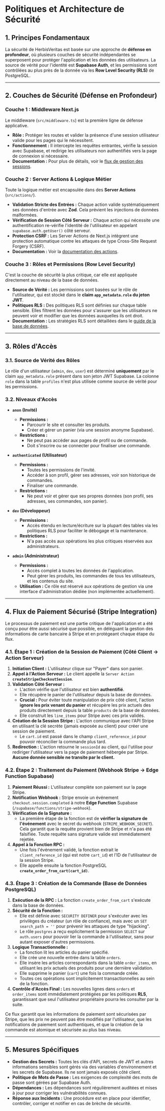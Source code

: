 # Politiques et Architecture de Sécurité

## 1. Principes Fondamentaux

La sécurité de HerbisVeritas est basée sur une approche de **défense en profondeur**, où plusieurs couches de sécurité indépendantes se superposent pour protéger l'application et les données des utilisateurs. La source de vérité pour l'identité est **Supabase Auth**, et les permissions sont contrôlées au plus près de la donnée via les **Row Level Security (RLS)** de PostgreSQL.

---

## 2. Couches de Sécurité (Défense en Profondeur)

### Couche 1 : Middleware Next.js

Le middleware (`src/middleware.ts`) est la première ligne de défense applicative.

- **Rôle :** Protéger les routes et valider la présence d'une session utilisateur valide pour les pages qui le nécessitent.
- **Fonctionnement :** Il intercepte les requêtes entrantes, vérifie la session avec Supabase, et redirige les utilisateurs non authentifiés vers la page de connexion si nécessaire.
- **Documentation :** Pour plus de détails, voir le [flux de gestion des sessions](./AUTHFLOW.md#31-protection-des-routes-middleware).

### Couche 2 : Server Actions & Logique Métier

Toute la logique métier est encapsulée dans des **Server Actions** (`src/actions/`).

- **Validation Stricte des Entrées :** Chaque action valide systématiquement ses données d'entrée avec **Zod**. Cela prévient les injections de données malformées.
- **Vérification de Session Côté Serveur :** Chaque action qui nécessite une authentification re-vérifie l'identité de l'utilisateur en appelant `supabase.auth.getUser()` côté serveur.
- **Protection CSRF :** Les Server Actions de Next.js intègrent une protection automatique contre les attaques de type Cross-Site Request Forgery (CSRF).
- **Documentation :** Voir la [documentation des actions](./ACTIONS.md).

### Couche 3 : Rôles et Permissions (Row Level Security)

C'est la couche de sécurité la plus critique, car elle est appliquée directement au niveau de la base de données.

- **Source de Vérité :** Les permissions sont basées sur le rôle de l'utilisateur, qui est stocké dans le **claim `app_metadata.role` du jeton JWT**.
- **Politiques RLS :** Des politiques RLS sont définies sur chaque table sensible. Elles filtrent les données pour s'assurer que les utilisateurs ne peuvent voir et modifier que les données auxquelles ils ont droit.
- **Documentation :** Les stratégies RLS sont détaillées dans le [guide de la base de données](./DATABASE.md#schéma-des-tables).

---

## 3. Rôles d'Accès

### 3.1. Source de Vérité des Rôles

Le rôle d'un utilisateur (`admin`, `dev`, `user`) est déterminé **uniquement** par le claim `app_metadata.role` présent dans son jeton JWT Supabase. La colonne `role` dans la table `profiles` n'est plus utilisée comme source de vérité pour les permissions.

### 3.2. Niveaux d'Accès

- **`anon` (Invité)**

  - **Permissions :**
    - Parcourir le site et consulter les produits.
    - Créer et gérer un panier (via une session anonyme Supabase).
  - **Restrictions :**
    - Ne peut pas accéder aux pages de profil ou de commande.
    - Doit s'inscrire ou se connecter pour finaliser une commande.

- **`authenticated` (Utilisateur)**

  - **Permissions :**
    - Toutes les permissions de l'invité.
    - Accéder à son profil, gérer ses adresses, voir son historique de commandes.
    - Finaliser une commande.
  - **Restrictions :**
    - Ne peut voir et gérer que ses propres données (son profil, ses adresses, ses commandes, son panier).

- **`dev` (Développeur)**

  - **Permissions :**
    - Accès étendu en lecture/écriture sur la plupart des tables via les politiques RLS pour faciliter le débogage et la maintenance.
  - **Restrictions :**
    - N'a pas accès aux opérations les plus critiques réservées aux administrateurs.

- **`admin` (Administrateur)**
  - **Permissions :**
    - Accès complet à toutes les données de l'application.
    - Peut gérer les produits, les commandes de tous les utilisateurs, et les contenus du site.
  - **Utilisation :** Ce rôle est réservé aux opérations de gestion via une interface d'administration dédiée (non implémentée actuellement).

---

## 4. Flux de Paiement Sécurisé (Stripe Integration)

Le processus de paiement est une partie critique de l'application et a été conçu pour être aussi sécurisé que possible, en déléguant la gestion des informations de carte bancaire à Stripe et en protégeant chaque étape du flux.

### 4.1. Étape 1 : Création de la Session de Paiement (Côté Client -> Action Serveur)

1.  **Initiation Client :** L'utilisateur clique sur "Payer" dans son panier.
2.  **Appel à l'Action Serveur :** Le client appelle la `Server Action` **`createStripeCheckoutSession`**.
3.  **Validation Côté Serveur :**
    - L'action vérifie que l'utilisateur est bien **authentifié**.
    - Elle récupère le panier de l'utilisateur depuis la base de données.
    - **Crucial :** Pour éviter toute manipulation de prix côté client, l'action **ignore les prix venant du panier** et récupère les prix actuels des produits directement depuis la table `products` de la base de données.
    - Elle construit les `line_items` pour Stripe avec ces prix validés.
4.  **Création de la Session Stripe :** L'action communique avec l'API Stripe en utilisant la clé secrète (jamais exposée au client) pour créer une session de paiement.
    - Le `cart.id` est passé dans le champ `client_reference_id` pour pouvoir réconcilier la commande plus tard.
5.  **Redirection :** L'action retourne le `sessionId` au client, qui l'utilise pour rediriger l'utilisateur vers la page de paiement hébergée par Stripe. **Aucune donnée sensible ne transite par le client.**

### 4.2. Étape 2 : Traitement du Paiement (Webhook Stripe -> Edge Function Supabase)

1.  **Paiement Réussi :** L'utilisateur complète son paiement sur la page Stripe.
2.  **Notification Webhook :** Stripe envoie un événement `checkout.session.completed` à notre **Edge Function** Supabase (`/supabase/functions/stripe-webhook`).
3.  **Vérification de la Signature :**
    - La première étape de la fonction est de **vérifier la signature de l'événement** avec le secret du webhook (`STRIPE_WEBHOOK_SECRET`). Cela garantit que la requête provient bien de Stripe et n'a pas été falsifiée. Toute requête sans signature valide est immédiatement rejetée.
4.  **Appel à la Fonction RPC :**
    - Une fois l'événement validé, la fonction extrait le `client_reference_id` (qui est notre `cart_id`) et l'ID de l'utilisateur de la session Stripe.
    - Elle appelle ensuite la fonction PostgreSQL **`create_order_from_cart(cart_id)`**.

### 4.3. Étape 3 : Création de la Commande (Base de Données PostgreSQL)

1.  **Exécution de la RPC :** La fonction `create_order_from_cart` s'exécute dans la base de données.
2.  **Sécurité de la Fonction :**
    - Elle est définie avec `SECURITY DEFINER` pour s'exécuter avec les privilèges du créateur (un rôle de confiance), mais avec un `SET search_path = ''` pour prévenir les attaques de type "hijacking".
    - Le rôle `postgres` a reçu explicitement la permission `SELECT` sur `auth.users` pour pouvoir lier la commande à l'utilisateur, sans pour autant exposer d'autres permissions.
3.  **Logique Transactionnelle :**
    - La fonction lit les articles du panier spécifié.
    - Elle crée une nouvelle entrée dans la table `orders`.
    - Elle insère les articles correspondants dans la table `order_items`, en utilisant les prix actuels des produits pour une dernière validation.
    - Elle supprime le panier (`cart`) une fois la commande créée.
    - Toutes ces opérations sont implicitement transactionnelles au sein de la fonction.
4.  **Contrôle d'Accès Final :** Les nouvelles lignes dans `orders` et `order_items` sont immédiatement protégées par les politiques **RLS**, garantissant que seul l'utilisateur propriétaire pourra les consulter par la suite.

Ce flux garantit que les informations de paiement sont sécurisées par Stripe, que les prix ne peuvent pas être modifiés par l'utilisateur, que les notifications de paiement sont authentiques, et que la création de la commande est atomique et sécurisée au plus bas niveau.

---

## 5. Mesures Spécifiques

- **Gestion des Secrets :** Toutes les clés d'API, secrets de JWT et autres informations sensibles sont gérés via des variables d'environnement et les secrets de Supabase. Ils ne sont jamais exposés côté client.
- **Politique de Mots de Passe :** Les exigences de complexité des mots de passe sont gérées par Supabase Auth.
- **Dépendances :** Les dépendances sont régulièrement auditées et mises à jour pour corriger les vulnérabilités connues.
- **Réponse aux Incidents :** Une procédure est en place pour identifier, contrôler, corriger et notifier en cas de brèche de sécurité.
